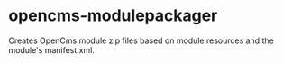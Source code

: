 opencms-modulepackager
======================

Creates OpenCms module zip files based on module resources and the module's manifest.xml.

